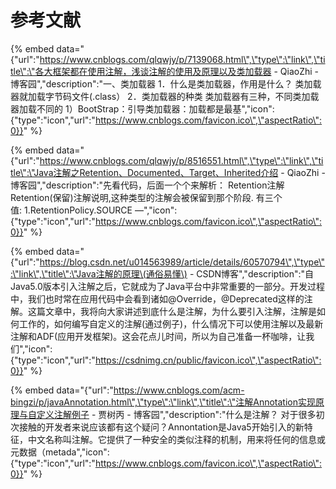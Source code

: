 # 参考文献

{% embed data="{\"url\":\"https://www.cnblogs.com/qlqwjy/p/7139068.html\",\"type\":\"link\",\"title\":\"各大框架都在使用注解，浅谈注解的使用及原理以及类加载器 - QiaoZhi - 博客园\",\"description\":\"一、类加载器 1．什么是类加载器，作用是什么？ 类加载器就加载字节码文件\(.class） 2．类加载器的种类 类加载器有三种，不同类加载器加载不同的 1）BootStrap：引导类加载器：加载都是最基\",\"icon\":{\"type\":\"icon\",\"url\":\"https://www.cnblogs.com/favicon.ico\",\"aspectRatio\":0}}" %}

{% embed data="{\"url\":\"https://www.cnblogs.com/qlqwjy/p/8516551.html\",\"type\":\"link\",\"title\":\"Java注解之Retention、Documented、Target、Inherited介绍 - QiaoZhi - 博客园\",\"description\":\"先看代码，后面一个个来解析： Retention注解 Retention\(保留\)注解说明,这种类型的注解会被保留到那个阶段. 有三个值: 1.RetentionPolicy.SOURCE —\",\"icon\":{\"type\":\"icon\",\"url\":\"https://www.cnblogs.com/favicon.ico\",\"aspectRatio\":0}}" %}

{% embed data="{\"url\":\"https://blog.csdn.net/u014563989/article/details/60570794\",\"type\":\"link\",\"title\":\"Java注解的原理\(通俗易懂\) - CSDN博客\",\"description\":\"自Java5.0版本引入注解之后，它就成为了Java平台中非常重要的一部分。开发过程中，我们也时常在应用代码中会看到诸如@Override，@Deprecated这样的注解。这篇文章中，我将向大家讲述到底什么是注解，为什么要引入注解，注解是如何工作的，如何编写自定义的注解\(通过例子\)，什么情况下可以使用注解以及最新注解和ADF\(应用开发框架\)。这会花点儿时间，所以为自己准备一杯咖啡，让我们\",\"icon\":{\"type\":\"icon\",\"url\":\"https://csdnimg.cn/public/favicon.ico\",\"aspectRatio\":0}}" %}

{% embed data="{\"url\":\"https://www.cnblogs.com/acm-bingzi/p/javaAnnotation.html\",\"type\":\"link\",\"title\":\"注解Annotation实现原理与自定义注解例子 - 贾树丙 - 博客园\",\"description\":\"什么是注解？ 对于很多初次接触的开发者来说应该都有这个疑问？Annontation是Java5开始引入的新特征，中文名称叫注解。它提供了一种安全的类似注释的机制，用来将任何的信息或元数据（metada\",\"icon\":{\"type\":\"icon\",\"url\":\"https://www.cnblogs.com/favicon.ico\",\"aspectRatio\":0}}" %}

